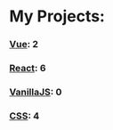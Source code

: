 # My Projects: 

### [Vue](https://github.com/AndriiKot/Vue.git): 2
### [React](https://github.com/AndriiKot/React.git): 6
### [VanillaJS](https://github.com/AndriiKot/VanillaJS.git): 0
### [CSS](https://github.com/AndriiKot/CSS.git): 4
